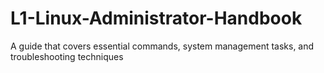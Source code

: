 # L1-Linux-Administrator-Handbook
A guide that covers essential commands, system management tasks, and troubleshooting techniques
